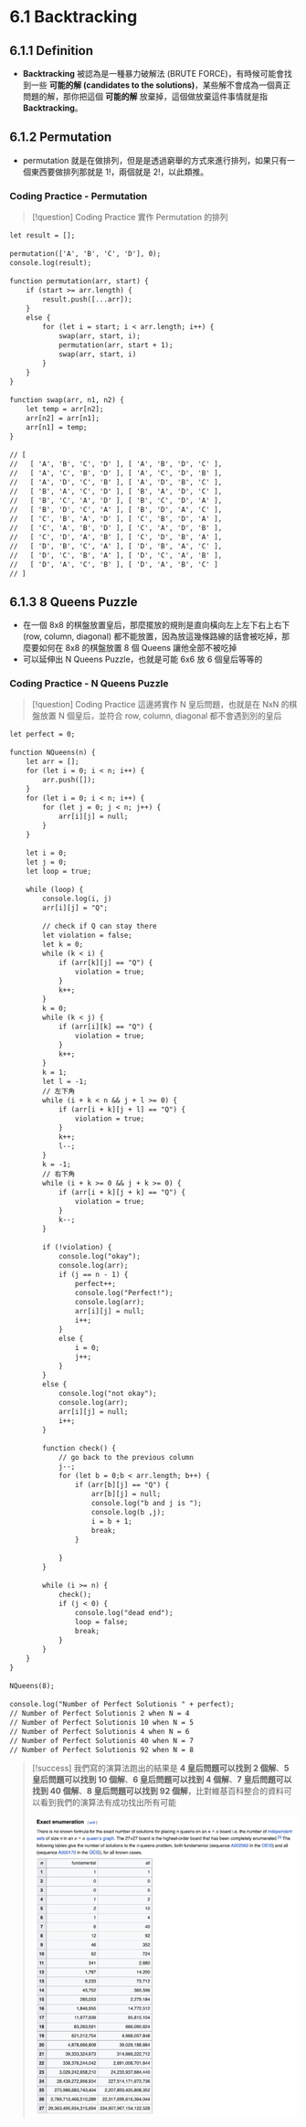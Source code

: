 # 6.1 Backtracking
## 6.1.1 Definition

- **Backtracking** 被認為是一種暴力破解法 (BRUTE FORCE)，有時候可能會找到一些 **可能的解 (candidates to the solutions)**，某些解不會成為一個真正問題的解，那你把這個 **可能的解** 放棄掉，這個做放棄這件事情就是指 **Backtracking**。
## 6.1.2 Permutation

- permutation 就是在做排列，但是是透過窮舉的方式來進行排列，如果只有一個東西要做排列那就是 $1!$，兩個就是 $2!$，以此類推。
### Coding Practice - Permutation

> [!question] Coding Practice
> 實作 Permutation 的排列

```JS
let result = [];

permutation(['A', 'B', 'C', 'D'], 0);
console.log(result);

function permutation(arr, start) {
    if (start >= arr.length) {
        result.push([...arr]);
    }
    else {
        for (let i = start; i < arr.length; i++) {
            swap(arr, start, i);
            permutation(arr, start + 1);
            swap(arr, start, i)
        }
    }
}

function swap(arr, n1, n2) {
    let temp = arr[n2];
    arr[n2] = arr[n1];
    arr[n1] = temp;
}

// [
//   [ 'A', 'B', 'C', 'D' ], [ 'A', 'B', 'D', 'C' ],
//   [ 'A', 'C', 'B', 'D' ], [ 'A', 'C', 'D', 'B' ],
//   [ 'A', 'D', 'C', 'B' ], [ 'A', 'D', 'B', 'C' ],
//   [ 'B', 'A', 'C', 'D' ], [ 'B', 'A', 'D', 'C' ],
//   [ 'B', 'C', 'A', 'D' ], [ 'B', 'C', 'D', 'A' ],
//   [ 'B', 'D', 'C', 'A' ], [ 'B', 'D', 'A', 'C' ],
//   [ 'C', 'B', 'A', 'D' ], [ 'C', 'B', 'D', 'A' ],
//   [ 'C', 'A', 'B', 'D' ], [ 'C', 'A', 'D', 'B' ],
//   [ 'C', 'D', 'A', 'B' ], [ 'C', 'D', 'B', 'A' ],
//   [ 'D', 'B', 'C', 'A' ], [ 'D', 'B', 'A', 'C' ],
//   [ 'D', 'C', 'B', 'A' ], [ 'D', 'C', 'A', 'B' ],
//   [ 'D', 'A', 'C', 'B' ], [ 'D', 'A', 'B', 'C' ]
// ]
```
## 6.1.3 8 Queens Puzzle

- 在一個 8x8 的棋盤放置皇后，那麼擺放的規則是直向橫向左上左下右上右下 (row, column, diagonal) 都不能放置，因為放這幾條路線的話會被吃掉，那麼要如何在 8x8 的棋盤放置 8 個 Queens 讓他全部不被吃掉
- 可以延伸出 N Queens Puzzle，也就是可能 6x6 放 6 個皇后等等的
### Coding Practice - N Queens Puzzle

> [!question] Coding Practice
> 這邊將實作 N 皇后問題，也就是在 NxN 的棋盤放置 N 個皇后，並符合 row, column, diagonal 都不會遇到別的皇后

```JS
let perfect = 0;

function NQueens(n) {
    let arr = [];
    for (let i = 0; i < n; i++) {
        arr.push([]);
    }
    for (let i = 0; i < n; i++) {
        for (let j = 0; j < n; j++) {
            arr[i][j] = null;
        }
    }

    let i = 0;
    let j = 0;
    let loop = true;

    while (loop) {
        console.log(i, j)
        arr[i][j] = "Q";

        // check if Q can stay there
        let violation = false;
        let k = 0;
        while (k < i) {
            if (arr[k][j] == "Q") {
                violation = true;
            }
            k++;
        }
        k = 0;
        while (k < j) {
            if (arr[i][k] == "Q") {
                violation = true;
            }
            k++;
        }
        k = 1;
        let l = -1;
        // 左下角
        while (i + k < n && j + l >= 0) {
            if (arr[i + k][j + l] == "Q") {
                violation = true;
            }
            k++;
            l--;
        }
        k = -1;
        // 右下角
        while (i + k >= 0 && j + k >= 0) {
            if (arr[i + k][j + k] == "Q") {
                violation = true;
            }
            k--;
        }

        if (!violation) {
            console.log("okay");
            console.log(arr);
            if (j == n - 1) {
                perfect++;
                console.log("Perfect!");
                console.log(arr);
                arr[i][j] = null;
                i++;
            }
            else {
                i = 0;
                j++;
            }
        }
        else {
            console.log("not okay");
            console.log(arr);
            arr[i][j] = null;
            i++;
        }

        function check() {
            // go back to the previous column
            j--;
            for (let b = 0;b < arr.length; b++) {
                if (arr[b][j] == "Q") {
                    arr[b][j] = null;
                    console.log("b and j is ");
                    console.log(b ,j);
                    i = b + 1;
                    break;
                }
    
            }
        }

        while (i >= n) {
            check();
            if (j < 0) {
                console.log("dead end");
                loop = false;
                break;
            }
        }
    }
}

NQueens(8);

console.log("Number of Perfect Solutionis " + perfect);
// Number of Perfect Solutionis 2 when N = 4
// Number of Perfect Solutionis 10 when N = 5
// Number of Perfect Solutionis 4 when N = 6
// Number of Perfect Solutionis 40 when N = 7
// Number of Perfect Solutionis 92 when N = 8
```

> [!success]
> 我們寫的演算法跑出的結果是 **4 皇后問題可以找到 2 個解**、**5 皇后問題可以找到 10 個解**、**6 皇后問題可以找到 4 個解**、**7 皇后問題可以找到 40 個解**、**8 皇后問題可以找到 92 個解**，比對維基百科整合的資料可以看到我們的演算法有成功找出所有可能
> 
> ![gh](https://raw.githubusercontent.com/SeanChenR/img_gif/main/myimage/1741947324000slq7bo.png)



